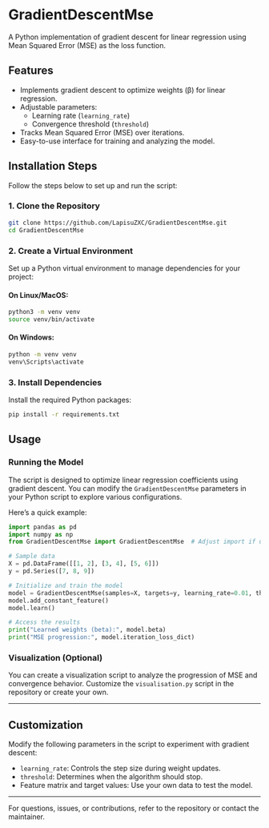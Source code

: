 # GradientDescentMse

A Python implementation of gradient descent for linear regression using Mean Squared Error (MSE) as the loss function.

## Features
- Implements gradient descent to optimize weights (β) for linear regression.
- Adjustable parameters:
  - Learning rate (`learning_rate`)
  - Convergence threshold (`threshold`)
- Tracks Mean Squared Error (MSE) over iterations.
- Easy-to-use interface for training and analyzing the model.

## Installation Steps

Follow the steps below to set up and run the script:

### 1. Clone the Repository
```bash
git clone https://github.com/LapisuZXC/GradientDescentMse.git
cd GradientDescentMse
```

### 2. Create a Virtual Environment

Set up a Python virtual environment to manage dependencies for your project:

#### On Linux/MacOS:
```bash
python3 -m venv venv
source venv/bin/activate
```

#### On Windows:
```bash
python -m venv venv
venv\Scripts\activate
```

### 3. Install Dependencies

Install the required Python packages:
```bash
pip install -r requirements.txt
```

## Usage

### Running the Model
The script is designed to optimize linear regression coefficients using gradient descent. You can modify the `GradientDescentMse` parameters in your Python script to explore various configurations.

Here’s a quick example:
```python
import pandas as pd
import numpy as np
from GradientDescentMse import GradientDescentMse  # Adjust import if using a package structure

# Sample data
X = pd.DataFrame([[1, 2], [3, 4], [5, 6]])
y = pd.Series([7, 8, 9])

# Initialize and train the model
model = GradientDescentMse(samples=X, targets=y, learning_rate=0.01, threshold=1e-6)
model.add_constant_feature()
model.learn()

# Access the results
print("Learned weights (beta):", model.beta)
print("MSE progression:", model.iteration_loss_dict)
```

### Visualization (Optional)
You can create a visualization script to analyze the progression of MSE and convergence behavior. Customize the `visualisation.py` script in the repository or create your own.

---

## Customization

Modify the following parameters in the script to experiment with gradient descent:
- `learning_rate`: Controls the step size during weight updates.
- `threshold`: Determines when the algorithm should stop.
- Feature matrix and target values: Use your own data to test the model.

---

For questions, issues, or contributions, refer to the repository or contact the maintainer.

